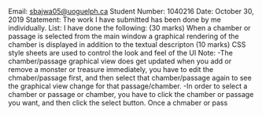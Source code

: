 Email: sbajwa05@uoguelph.ca
Student Number: 1040216
Date: October 30, 2019
Statement: The work I have submitted has been done by me individually.
List: I have done the following:
      (30 marks) When a chamber or passage is selected from the main window a graphical rendering of the chamber is displayed in addition to the textual descripton
      (10 marks) CSS style sheets are used to control the look and feel of the UI
Note:
-The chamber/passage graphical view does get updated when you add or remove a monster or treasure immediately, you have to edit the chmaber/passage first, and then select that chamber/passage again to see the graphical view change for that passage/chamber.
-In order to select a chamber or passage or chamber, you have to click the chamber or passage you want, and then click the select button. Once a chmaber or pass
